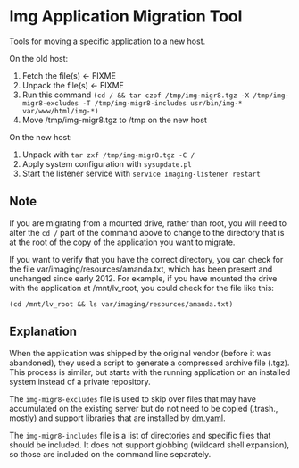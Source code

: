 # Img Application Migration Tool
Tools for moving a specific application to a new host.

On the old host:

1. Fetch the file(s) <- FIXME
2. Unpack the file(s) <- FIXME
3. Run this command `(cd / && tar czpf /tmp/img-migr8.tgz -X /tmp/img-migr8-excludes -T /tmp/img-migr8-includes usr/bin/img-* var/www/html/img-*)`
4. Move /tmp/img-migr8.tgz to /tmp on the new host

On the new host:

1. Unpack with `tar zxf /tmp/img-migr8.tgz -C /`
2. Apply system configuration with `sysupdate.pl`
3. Start the listener service with `service imaging-listener restart`

## Note

If you are migrating from a mounted drive, rather than root, you will need to alter the `cd /` part of the command above to change to the directory that is at the root of the copy of the application you want to migrate.

If you want to verify that you have the correct directory, you can check for the file var/imaging/resources/amanda.txt, which has been present and unchanged since early 2012. For example, if you have mounted the drive with the application at /mnt/lv_root, you could check for the file like this:

`(cd /mnt/lv_root && ls var/imaging/resources/amanda.txt)`

## Explanation

When the application was shipped by the original vendor (before it was abandoned), they used a script to generate a compressed archive file (.tgz). This process is similar, but starts with the running application on an installed system instead of a private repository.

The `img-migr8-excludes` file is used to skip over files that may have accumulated on the existing server but do not need to be copied (.trash., mostly) and support libraries that are installed by [dm.yaml](https://github.com/BlacksilverConsulting/OS9/blob/main/dm.yaml).

The `img-migr8-includes` file is a list of directories and specific files that should be included. It does not support globbing (wildcard shell expansion), so those are included on the command line separately.